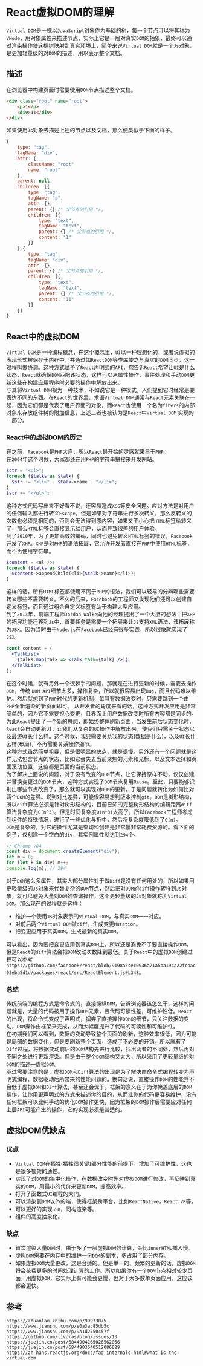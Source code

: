 # React虚拟DOM的理解
`Virtual DOM`是一棵以`JavaScript`对象作为基础的树，每一个节点可以将其称为`VNode`，用对象属性来描述节点，实际上它是一层对真实`DOM`的抽象，最终可以通过渲染操作使这棵树映射到真实环境上，简单来说`Virtual DOM`就是一个`Js`对象，是更加轻量级的对`DOM`的描述，用以表示整个文档。

## 描述
在浏览器中构建页面时需要使用`DOM`节点描述整个文档。

```html
<div class="root" name="root">
    <p>1</p>
    <div>11</div>
</div>
```

如果使用`Js`对象去描述上述的节点以及文档，那么便类似于下面的样子。

```javascript
{
    type: "tag",
    tagName: "div",
    attr: {
        className: "root"
        name: "root"
    },
    parent: null,
    children: [{
        type: "tag",
        tagName: "p",
        attr: {},
        parent: {} /* 父节点的引用 */, 
        children: [{
            type: "text",
            tagName: "text",
            parent: {} /* 父节点的引用 */, 
            content: "1"
        }]
    },{
        type: "tag",
        tagName: "div",
        attr: {},
        parent: {} /* 父节点的引用 */, 
        children: [{
            type: "text",
            tagName: "text",
            parent: {} /* 父节点的引用 */, 
            content: "11"
        }]
    }]
}
```

## React中的虚拟DOM
`Virtual DOM`是一种编程概念，在这个概念里，`UI`以一种理想化的，或者说虚拟的表现形式被保存于内存中，并通过如`ReactDOM`等类库使之与真实的`DOM`同步，这一过程叫做协调。这种方式赋予了`React`声明式的`API`，您告诉`React`希望让`UI`是什么状态，`React`就确保`DOM`匹配该状态，这样可以从属性操作、事件处理和手动`DOM`更新这些在构建应用程序时必要的操作中解放出来。  
与其将`Virtual DOM`视为一种技术，不如说它是一种模式，人们提到它时经常是要表达不同的东西。在`React`的世界里，术语`Virtual DOM`通常与`React`元素关联在一起，因为它们都是代表了用户界面的对象，而`React`也使用一个名为`fibers`的内部对象来存放组件树的附加信息，上述二者也被认为是`React`中`Virtual DOM` 实现的一部分。

### React中的虚拟DOM的历史
在之前，`Facebook`是`PHP`大户，所以`React`最开始的灵感就来自于`PHP`。  
在`2004`年这个时候，大家都还在用`PHP`的字符串拼接来开发网站。

```php
$str = "<ul>";
foreach ($talks as $talk) {
  $str += "<li>" . $talk->name . "</li>";
}
$str += "</ul>";
```

这种方式代码写出来不好看不说，还容易造成`XSS`等安全问题。应对方法是对用户的任何输入都进行转义`Escape`，但是如果对字符串进行多次转义，那么反转义的次数也必须是相同的，否则会无法得到原内容，如果又不小心把`HTML`标签给转义了，那么`HTML`标签会直接显示给用户，从而导致很差的用户体验。  
到了`2010`年，为了更加高效的编码，同时也避免转义`HTML`标签的错误，`Facebook`开发了`XHP`。`XHP`是对`PHP`的语法拓展，它允许开发者直接在`PHP`中使用`HTML`标签，而不再使用字符串。

```php
$content = <ul />;
foreach ($talks as $talk) {
  $content->appendChild(<li>{$talk->name}</li>);
}
```

这样的话，所有`HTML`标签都使用不同于`PHP`的语法，我们可以轻易的分辨哪些需要转义哪些不需要转义。不久的后来，`Facebook`的工程师又发现他们还可以创建自定义标签，而且通过组合自定义标签有助于构建大型应用。  
到了`2013`年，前端工程师`Jordan Walke`向他的经理提出了一个大胆的想法：把`XHP`的拓展功能迁移到`Js`中，首要任务是需要一个拓展来让`JS`支持`XML`语法，该拓展称为`JSX`。因为当时由于`Node.js`在`Facebook`已经有很多实践，所以很快就实现了`JSX`。

```jsx
const content = (
  <TalkList>
    {talks.map(talk => <Talk talk={talk} />)}
  </TalkList>
);
```

在这个时候，就有另外一个很棘手的问题，那就是在进行更新的时候，需要去操作`DOM`，传统 `DOM API`细节太多，操作复杂，所以就很容易出现`Bug`，而且代码难以维护。然后就想到了`PHP`时代的更新机制，每当有数据改变时，只需要跳到一个由`PHP`全新渲染的新页面即可。
从开发者的角度来看的话，这种方式开发应用是非常简单的，因为它不需要担心变更，且界面上用户数据改变时所有内容都是同步的。为此`React`提出了一个新的思想，即始终整体刷新页面，当发生前后状态变化时，`React`会自动更新`UI`，让我们从复杂的`UI`操作中解放出来，使我们只需关于状态以及最终`UI`长什么样。这个时候，我只需要关系我的状态(数据是什么)，以及`UI`长什么样(布局)，不再需要关系操作细节。  
这种方式虽然简单粗暴，但是很明显的缺点，就是很慢。另外还有一个问题就是这样无法包含节点的状态，比如它会失去当前聚焦的元素和光标，以及文本选择和页面滚动位置，这些都是页面的当前状态。  
为了解决上面说的问题，对于没有改变的`DOM`节点，让它保持原样不动，仅仅创建并替换变更过的`DOM`节点，这种方式实现了`DOM`节点复用`Reuse`。至此，只要能够识别出哪些节点改变了，那么就可以实现对`DOM`的更新，于是问题就转化为如何比对两个`DOM`的差异。说到对比差异，可能很容易想到版本控制`git`。`DOM`是树形结构，所以`diff`算法必须是针对树形结构的，目前已知的完整树形结构的编辑距离`diff`算法复杂度为`O(n^3)`。但是时间复杂度`O(n^3)`太高了，所以`Facebook`工程师考虑到组件的特殊情况，进行了一些优化与折中，然后将复杂度降低到了`O(n)`。  
`DOM`是复杂的，对它的操作尤其是查询和创建是非常慢非常耗费资源的。看下面的例子，仅创建一个空白的`div`，其实例属性就达到`294`个。

```javascript
// Chrome v84
const div = document.createElement("div");
let m = 0;
for (let k in div) m++;
console.log(m); // 294
```
对于`DOM`这么多属性，其实大部分属性对于做`Diff`是没有任何用处的，所以如果用更轻量级的`Js`对象来代替复杂的`DOM`节点，然后把对`DOM`的`diff`操作转移到`Js`对象，就可以避免大量对`DOM`的查询操作。这个更轻量级的`Js`对象就称为`Virtual DOM`。那么现在的过程就是这样：

* 维护一个使用`Js`对象表示的`Virtual DOM`，与真实`DOM`一一对应。
* 对前后两个`Virtual DOM`做`diff`，生成变更`Mutation`。
* 把变更应用于真实`DOM`，生成最新的真实`DOM`。

可以看出，因为要把变更应用到真实`DOM`上，所以还是避免不了要直接操作`DOM`，但是`React`的`diff`算法会把`DOM`改动次数降到最低。关于`React`中的虚拟`DOM`创建过程可以参考`https://github.com/facebook/react/blob/9198a5cec0936a21a5ba194a22fcbac03eba5d1d/packages/react/src/ReactElement.js#L348`。

### 总结
传统前端的编程方式是命令式的，直接操纵`DOM`，告诉浏览器该怎么干，这样的问题就是，大量的代码被用于操作`DOM`元素，且代码可读性差，可维护性低。`React`的出现，将命令式变成了声明式，摒弃了直接操作`DOM`的细节，只关注数据的变动，`DOM`操作由框架来完成，从而大幅度提升了代码的可读性和可维护性。  
在初期我们可以看到，数据的变动导致整个页面的刷新，这种效率很低，因为可能是局部的数据变化，但是要刷新整个页面，造成了不必要的开销。所以就有了`Diff`过程，将数据变动前后的`DOM`结构先进行比较，找出两者的不同处，然后再对不同之处进行更新渲染。但是由于整个`DOM`结构又太大，所以采用了更轻量级的对`DOM`的描述—虚拟`DOM`。  
不过需要注意的是，虚拟`DOM`和`Diff`算法的出现是为了解决由命令式编程转变为声明式编程、数据驱动后所带来的性能问题的。换句话说，直接操作`DOM`的性能并不会低于虚拟`DOM`和`Diff`算法，甚至还会优于。框架的意义在于为你掩盖底层的`DOM`操作，让你用更声明式的方式来描述你的目的，从而让你的代码更容易维护，没有任何框架可以比纯手动的优化`DOM`操作更快，因为框架的`DOM`操作层需要应对任何上层`API`可能产生的操作，它的实现必须是普适的。

## 虚拟DOM优缺点

### 优点
* `Virtual DOM`在牺牲(牺牲很关键)部分性能的前提下，增加了可维护性，这也是很多框架的通性。
* 实现了对`DOM`的集中化操作，在数据改变时先对虚拟`DOM`进行修改，再反映到真实的`DOM`，用最小的代价来更新`DOM`，提高效率。
* 打开了函数式`UI`编程的大门。
* 可以渲染到`DOM`以外的端，使得框架跨平台，比如`ReactNative`，`React VR`等。
* 可以更好的实现`SSR`，同构渲染等。
* 组件的高度抽象化。

### 缺点
* 首次渲染大量`DOM`时，由于多了一层虚拟`DOM`的计算，会比`innerHTML`插入慢。
* 虚拟`DOM`需要在内存中的维护一份`DOM`的副本，多占用了部分内存。
* 如果虚拟`DOM`大量更改，这是合适的。但是单一的、频繁的更新的话，虚拟`DOM`将会花费更多的时间处理计算的工作。所以如果你有一个`DOM`节点相对较少页面，用虚拟`DOM`，它实际上有可能会更慢，但对于大多数单页面应用，这应该都会更快。



## 参考

```
https://zhuanlan.zhihu.com/p/99973075
https://www.jianshu.com/p/e0a3ac85db5c
https://www.jianshu.com/p/9a1d2750457f
https://github.com/livoras/blog/issues/13
https://juejin.cn/post/6844904165026562056
https://juejin.cn/post/6844903640512086029
https://zh-hans.reactjs.org/docs/faq-internals.html#what-is-the-virtual-dom
```
